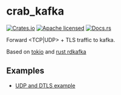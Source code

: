 # crab_kafka

[![Crates.io][crates-badge]][crates-url]
[![Apache licensed][apache-badge]][apache-url]
[![Docs.rs][docs-badge]][docs-url]

[crates-badge]: https://img.shields.io/crates/v/crab-kafka.svg
[crates-url]: https://crates.io/crates/crab-kafka
[docs-badge]: https://docs.rs/crab-kafka/badge.svg
[docs-url]: https://docs.rs/crab-kafka/latest/
[apache-badge]: https://img.shields.io/badge/license-Apache2.0-blue.svg
[apache-url]: https://github.com/newfla/crab-kafka/blob/master/LICENSE

Forward <TCP|UDP> + TLS traffic to kafka.

Based on [tokio](https://github.com/tokio-rs/tokio) and [rust rdkafka](https://github.com/fede1024/rust-rdkafka)

## Examples
- [UDP and DTLS example](https://github.com/newfla/crab-kafka/tree/main/examples/udp_to_kafka)